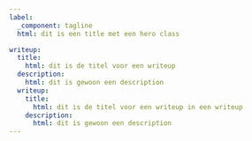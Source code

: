 ```yaml
---
label:
  _component: tagline
  html: dit is een title met een hero class

writeup:
  title:
    html: dit is de titel voor een writeup
  description:
    html: dit is gewoon een description
  writeup:
    title:
      html: dit is de titel voor een writeup in een writeup
    description:
      html: dit is gewoon een description
---
```

